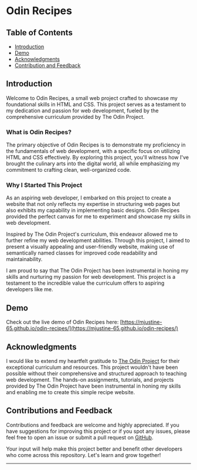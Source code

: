 # Odin Recipes

## Table of Contents

- [Introduction](#introduction)
- [Demo](#demo)
- [Acknowledgments](#acknowledgments)
- [Contribution and Feedback](#contributions-and-feedback)

## Introduction

Welcome to Odin Recipes, a small web project crafted to showcase my foundational skills in HTML and CSS. This project serves as a testament to my dedication and passion for web development, fueled by the comprehensive curriculum provided by The Odin Project.

### What is Odin Recipes?

The primary objective of Odin Recipes is to demonstrate my proficiency in the fundamentals of web development, with a specific focus on utilizing HTML and CSS effectively. By exploring this project, you'll witness how I've brought the culinary arts into the digital world, all while emphasizing my commitment to crafting clean, well-organized code.

### Why I Started This Project

As an aspiring web developer, I embarked on this project to create a website that not only reflects my expertise in structuring web pages but also exhibits my capability in implementing basic designs. Odin Recipes provided the perfect canvas for me to experiment and showcase my skills in web development.

Inspired by The Odin Project's curriculum, this endeavor allowed me to further refine my web development abilities. Through this project, I aimed to present a visually appealing and user-friendly website, making use of semantically named classes for improved code readability and maintainability.

I am proud to say that The Odin Project has been instrumental in honing my skills and nurturing my passion for web development. This project is a testament to the incredible value the curriculum offers to aspiring developers like me.

## Demo

Check out the live demo of Odin Recipes here: [https://mjustine-65.github.io/odin-recipes/](https://mjustine-65.github.io/odin-recipes/)

## Acknowledgments

I would like to extend my heartfelt gratitude to [The Odin Project](https://www.theodinproject.com/) for their exceptional curriculum and resources. This project wouldn't have been possible without their comprehensive and structured approach to teaching web development. The hands-on assignments, tutorials, and projects provided by The Odin Project have been instrumental in honing my skills and enabling me to create this simple recipe website.

## Contributions and Feedback

Contributions and feedback are welcome and highly appreciated. If you have suggestions for improving this project or if you spot any issues, please feel free to open an issue or submit a pull request on [GitHub](https://github.com/mjustine-65/odin-recipes).

Your input will help make this project better and benefit other developers who come across this repository. Let's learn and grow together!

---

